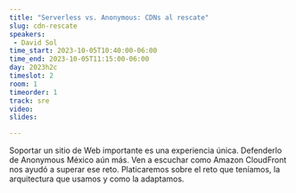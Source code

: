 ```yaml
---
title: "Serverless vs. Anonymous: CDNs al rescate"
slug: cdn-rescate
speakers:
 - David Sol
time_start: 2023-10-05T10:40:00-06:00
time_end: 2023-10-05T11:15:00-06:00
day: 2023h2c
timeslot: 2
room: 1
timeorder: 1
track: sre
video: 
slides: 

---
```


Soportar un sitio de Web importante es una experiencia única. Defenderlo de Anonymous México aún más. Ven a escuchar como Amazon CloudFront nos ayudó a superar ese reto. Platicaremos sobre el reto que teníamos, la arquitectura que usamos y como la adaptamos.